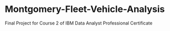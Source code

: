 # Montgomery-Fleet-Vehicle-Analysis
Final Project for Course 2 of IBM Data Analyst Professional Certificate
